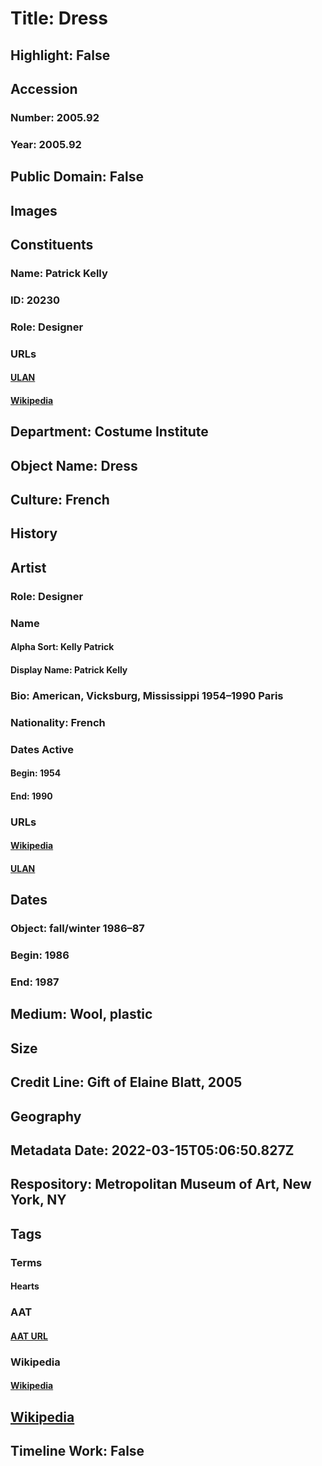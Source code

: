 # Title: Dress
## Highlight: False
## Accession
### Number: 2005.92
### Year: 2005.92
## Public Domain: False
## Images
## Constituents
### Name: Patrick Kelly
### ID: 20230
### Role: Designer
### URLs
#### [ULAN](http://vocab.getty.edu/page/ulan/500404036)
#### [Wikipedia](https://www.wikidata.org/wiki/Q7146930)
## Department: Costume Institute
## Object Name: Dress
## Culture: French
## History
## Artist
### Role: Designer
### Name
#### Alpha Sort: Kelly Patrick
#### Display Name: Patrick Kelly
### Bio: American, Vicksburg, Mississippi 1954–1990 Paris
### Nationality: French
### Dates Active
#### Begin: 1954
#### End: 1990
### URLs
#### [Wikipedia](https://www.wikidata.org/wiki/Q7146930)
#### [ULAN](http://vocab.getty.edu/page/ulan/500404036)
## Dates
### Object: fall/winter 1986–87
### Begin: 1986
### End: 1987
## Medium: Wool, plastic
## Size
## Credit Line: Gift of Elaine Blatt, 2005
## Geography
## Metadata Date: 2022-03-15T05:06:50.827Z
## Respository: Metropolitan Museum of Art, New York, NY
## Tags
### Terms
#### Hearts
### AAT
#### [AAT URL](http://vocab.getty.edu/page/aat/300009874)
### Wikipedia
#### [Wikipedia]()
## [Wikipedia](https://www.wikidata.org/wiki/Q97068876)
## Timeline Work: False